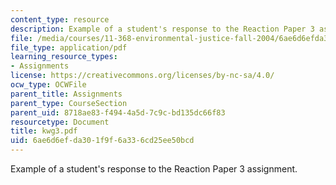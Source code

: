 ```yaml
---
content_type: resource
description: Example of a student's response to the Reaction Paper 3 assignment.
file: /media/courses/11-368-environmental-justice-fall-2004/6ae6d6efda301f9f6a336cd25ee50bcd_kwg3.pdf
file_type: application/pdf
learning_resource_types:
- Assignments
license: https://creativecommons.org/licenses/by-nc-sa/4.0/
ocw_type: OCWFile
parent_title: Assignments
parent_type: CourseSection
parent_uid: 8718ae83-f494-4a5d-7c9c-bd135dc66f83
resourcetype: Document
title: kwg3.pdf
uid: 6ae6d6ef-da30-1f9f-6a33-6cd25ee50bcd
---
```

Example of a student's response to the Reaction Paper 3 assignment.